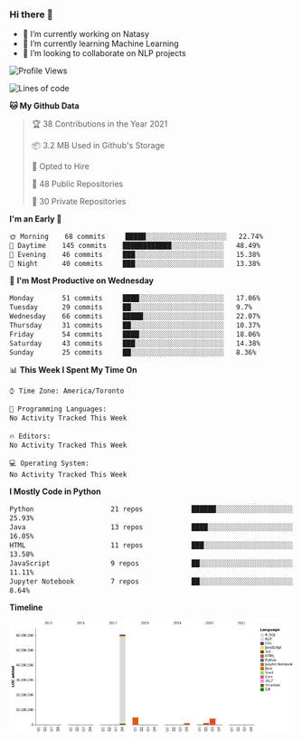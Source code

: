 ### Hi there 👋

<!--
**disooqi/disooqi** is a ✨ _special_ ✨ repository because its `README.md` (this file) appears on your GitHub profile.
-->
- 🔭 I’m currently working on Natasy
- 🌱 I’m currently learning Machine Learning
- 👯 I’m looking to collaborate on NLP projects
<!--
- 🤔 I’m looking for help with ...
- 💬 Ask me about ...
- 📫 How to reach me: http://mohamed.eldesouki.ca
- 😄 Pronouns: ...
- ⚡ Fun fact: ...
-->

<!--START_SECTION:waka-->
![Profile Views](http://img.shields.io/badge/Profile%20Views-6-blue)

![Lines of code](https://img.shields.io/badge/From%20Hello%20World%20I%27ve%20Written-72.4%20million%20lines%20of%20code-blue)

**🐱 My Github Data** 

> 🏆 38 Contributions in the Year 2021
 > 
> 📦 3.2 MB Used in Github's Storage 
 > 
> 💼 Opted to Hire
 > 
> 📜 48 Public Repositories 
 > 
> 🔑 30 Private Repositories  
 > 
**I'm an Early 🐤** 

```text
🌞 Morning    68 commits     █████░░░░░░░░░░░░░░░░░░░░   22.74% 
🌆 Daytime    145 commits    ████████████░░░░░░░░░░░░░   48.49% 
🌃 Evening    46 commits     ███░░░░░░░░░░░░░░░░░░░░░░   15.38% 
🌙 Night      40 commits     ███░░░░░░░░░░░░░░░░░░░░░░   13.38%

```
📅 **I'm Most Productive on Wednesday** 

```text
Monday       51 commits     ████░░░░░░░░░░░░░░░░░░░░░   17.06% 
Tuesday      29 commits     ██░░░░░░░░░░░░░░░░░░░░░░░   9.7% 
Wednesday    66 commits     █████░░░░░░░░░░░░░░░░░░░░   22.07% 
Thursday     31 commits     ██░░░░░░░░░░░░░░░░░░░░░░░   10.37% 
Friday       54 commits     ████░░░░░░░░░░░░░░░░░░░░░   18.06% 
Saturday     43 commits     ███░░░░░░░░░░░░░░░░░░░░░░   14.38% 
Sunday       25 commits     ██░░░░░░░░░░░░░░░░░░░░░░░   8.36%

```


📊 **This Week I Spent My Time On** 

```text
⌚︎ Time Zone: America/Toronto

💬 Programming Languages: 
No Activity Tracked This Week

🔥 Editors: 
No Activity Tracked This Week

💻 Operating System: 
No Activity Tracked This Week

```

**I Mostly Code in Python** 

```text
Python                   21 repos            ██████░░░░░░░░░░░░░░░░░░░   25.93% 
Java                     13 repos            ████░░░░░░░░░░░░░░░░░░░░░   16.05% 
HTML                     11 repos            ███░░░░░░░░░░░░░░░░░░░░░░   13.58% 
JavaScript               9 repos             ██░░░░░░░░░░░░░░░░░░░░░░░   11.11% 
Jupyter Notebook         7 repos             ██░░░░░░░░░░░░░░░░░░░░░░░   8.64%

```


**Timeline**

![Chart not found](https://raw.githubusercontent.com/disooqi/disooqi/master/charts/bar_graph.png) 


<!--END_SECTION:waka-->

